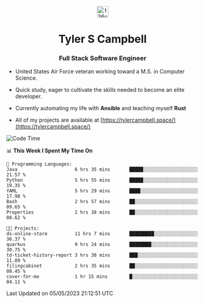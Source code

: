 <p align="center">
<a href="https://www.linkedin.com/in/t36campbell" target="blank"><img align="center" src="https://ik.imagekit.io/t36campbell/Portfolio/linkedin.png.original_m8bbGgPh6.png" alt="t36campbell" height="30" width="30" /></a>
</p>
<h1 align="center">Tyler S Campbell</h1>
<h3 align="center">Full Stack Software Engineer</h3>

* United States Air Force veteran working toward a M.S. in Computer Science.

* Quick study, eager to cultivate the skills needed to become an elite developer.

* Currently automating my life with **Ansible** and teaching myself **Rust**

* All of my projects are available at [https://tylercampbell.space/](https://tylercampbell.space/)

<!--START_SECTION:waka-->
![Code Time](http://img.shields.io/badge/Code%20Time-2%2C462%20hrs%2042%20mins-blue)

📊 **This Week I Spent My Time On** 

```text
💬 Programming Languages: 
Java                     6 hrs 35 mins       █████░░░░░░░░░░░░░░░░░░░░   21.57 % 
Python                   5 hrs 55 mins       █████░░░░░░░░░░░░░░░░░░░░   19.35 % 
YAML                     5 hrs 29 mins       ████░░░░░░░░░░░░░░░░░░░░░   17.98 % 
Bash                     2 hrs 57 mins       ██░░░░░░░░░░░░░░░░░░░░░░░   09.65 % 
Properties               2 hrs 38 mins       ██░░░░░░░░░░░░░░░░░░░░░░░   08.62 % 

🐱‍💻 Projects: 
ds-online-store          11 hrs 7 mins       █████████░░░░░░░░░░░░░░░░   36.37 % 
quarkus                  9 hrs 24 mins       ████████░░░░░░░░░░░░░░░░░   30.75 % 
td-ticket-history-report 3 hrs 38 mins       ███░░░░░░░░░░░░░░░░░░░░░░   11.89 % 
filingcabinet            2 hrs 35 mins       ██░░░░░░░░░░░░░░░░░░░░░░░   08.45 % 
cover-for-me             1 hr 15 mins        █░░░░░░░░░░░░░░░░░░░░░░░░   04.11 % 
```


 Last Updated on 05/05/2023 21:12:51 UTC
<!--END_SECTION:waka-->
